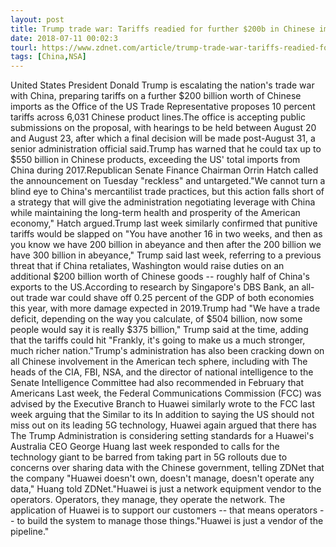 ```yaml
---
layout: post
title: Trump trade war: Tariffs readied for further $200b in Chinese imports
date: 2018-07-11 00:02:3
tourl: https://www.zdnet.com/article/trump-trade-war-tariffs-readied-for-further-200b-in-chinese-imports/
tags: [China,NSA]
---
```

United States President Donald Trump is escalating the nation's trade war with China, preparing tariffs on a further $200 billion worth of Chinese imports as the Office of the US Trade Representative proposes 10 percent tariffs across 6,031 Chinese product lines.The office is accepting public submissions on the proposal, with hearings to be held between August 20 and August 23, after which a final decision will be made post-August 31, a senior administration official said.Trump has warned that he could tax up to $550 billion in Chinese products, exceeding the US' total imports from China during 2017.Republican Senate Finance Chairman Orrin Hatch called the announcement on Tuesday "reckless" and untargeted."We cannot turn a blind eye to China's mercantilist trade practices, but this action falls short of a strategy that will give the administration negotiating leverage with China while maintaining the long-term health and prosperity of the American economy," Hatch argued.Trump last week similarly confirmed that punitive tariffs would be slapped on "You have another 16 in two weeks, and then as you know we have 200 billion in abeyance and then after the 200 billion we have 300 billion in abeyance," Trump said last week, referring to a previous threat that if China retaliates, Washington would raise duties on an additional $200 billion worth of Chinese goods -- roughly half of China's exports to the US.According to research by Singapore's DBS Bank, an all-out trade war could shave off 0.25 percent of the GDP of both economies this year, with more damage expected in 2019.Trump had "We have a trade deficit, depending on the way you calculate, of $504 billion, now some people would say it is really $375 billion," Trump said at the time, adding that the tariffs could hit "Frankly, it's going to make us a much stronger, much richer nation."Trump's administration has also been cracking down on all Chinese involvement in the American tech sphere, including with The heads of the CIA, FBI, NSA, and the director of national intelligence to the Senate Intelligence Committee had also recommended in February that Americans Last week, the Federal Communications Commission (FCC) was advised by the Executive Branch to Huawei similarly wrote to the FCC last week arguing that the Similar to its In addition to saying the US should not miss out on its leading 5G technology, Huawei again argued that there has The Trump Administration is considering setting standards for a Huawei's Australia CEO George Huang last week responded to calls for the technology giant to be barred from taking part in 5G rollouts due to concerns over sharing data with the Chinese government, telling ZDNet that the company "Huawei doesn't own, doesn't manage, doesn't operate any data," Huang told ZDNet."Huawei is just a network equipment vendor to the operators. Operators, they manage, they operate the network. The application of Huawei is to support our customers -- that means operators -- to build the system to manage those things."Huawei is just a vendor of the pipeline."